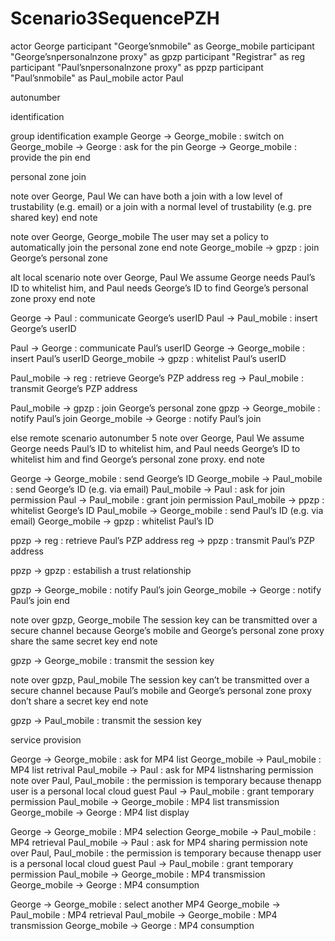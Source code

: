 Scenario3SequencePZH
====================

<div class="uml">

actor George
participant "George’snmobile" as George_mobile
participant "George’snpersonalnzone proxy" as gpzp
participant "Registrar" as reg
participant "Paul’snpersonalnzone proxy" as ppzp
participant "Paul’snmobile" as Paul_mobile
actor Paul

autonumber

 identification 

group identification example
 George -> George_mobile : switch on
 George_mobile -> George : ask for the pin
 George -> George_mobile : provide the pin
end

 personal zone join 

note over George, Paul
 We can have both a join with a low level of trustability (e.g. email)
 or a join with a normal level of trustability (e.g. pre shared key)
end note

note over George, George_mobile
 The user may set a policy to
 automatically join the personal zone
end note
George_mobile -> gpzp : join George’s personal zone

alt local scenario
 note over George, Paul
 We assume George needs Paul’s ID to whitelist him, and Paul
 needs George’s ID to find George’s personal zone proxy
 end note

George -> Paul : communicate George’s userID
 Paul -> Paul_mobile : insert George’s userID

Paul -> George : communicate Paul’s userID
 George -> George_mobile : insert Paul’s userID
 George_mobile -> gpzp : whitelist Paul’s userID

Paul_mobile -> reg : retrieve George’s PZP address
 reg -> Paul_mobile : transmit George’s PZP address

Paul_mobile -> gpzp : join George’s personal zone
 gpzp -> George_mobile : notify Paul’s join
 George_mobile -> George : notify Paul’s join

else remote scenario
 autonumber 5
 note over George, Paul
 We assume George needs Paul’s ID to whitelist him, and Paul needs
 George’s ID to whitelist him and find George’s personal zone proxy.
 end note

George -> George_mobile : send George’s ID
 George_mobile -> Paul_mobile : send George’s ID (e.g. via email)
 Paul_mobile -> Paul : ask for join permission
 Paul -> Paul_mobile : grant join permission
 Paul_mobile -> ppzp : whitelist George’s ID
 Paul_mobile -> George_mobile : send Paul’s ID (e.g. via email)
 George_mobile -> gpzp : whitelist Paul’s ID

ppzp -> reg : retrieve Paul’s PZP address
 reg -> ppzp : transmit Paul’s PZP address

ppzp -> gpzp : estabilish a trust relationship

gpzp -> George_mobile : notify Paul’s join
 George_mobile -> George : notify Paul’s join
end

note over gpzp, George_mobile
 The session key can be transmitted over a secure
 channel because George’s mobile and George’s
 personal zone proxy share the same secret key
 end note

gpzp -> George_mobile : transmit the session key

note over gpzp, Paul_mobile
 The session key can’t be transmitted over a secure
 channel because Paul’s mobile and George’s personal
 zone proxy don’t share a secret key
 end note

gpzp -> Paul_mobile : transmit the session key

 service provision 

George -> George_mobile : ask for MP4 list
George_mobile -> Paul_mobile : MP4 list retrival
Paul_mobile -> Paul : ask for MP4 listnsharing permission
note over Paul, Paul_mobile : the permission is temporary because thenapp user is a personal local cloud guest
Paul -> Paul_mobile : grant temporary permission
Paul_mobile -> George_mobile : MP4 list transmission
George_mobile -> George : MP4 list display

George -> George_mobile : MP4 selection
George_mobile -> Paul_mobile : MP4 retrieval
Paul_mobile -> Paul : ask for MP4 sharing permission
note over Paul, Paul_mobile : the permission is temporary because thenapp user is a personal local cloud guest
Paul -> Paul_mobile : grant temporary permission
Paul_mobile -> George_mobile : MP4 transmission
George_mobile -> George : MP4 consumption

George -> George_mobile : select another MP4
George_mobile -> Paul_mobile : MP4 retrieval
Paul_mobile -> George_mobile : MP4 transmission
George_mobile -> George : MP4 consumption

</div>

